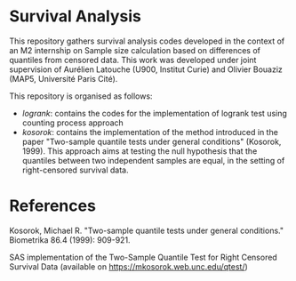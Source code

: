 # Survival Analysis
This repository gathers survival analysis codes developed in the context of an M2 internship on Sample size calculation based on differences of quantiles from censored data. This work was developed under joint supervision of Aurélien Latouche (U900, Institut Curie) and Olivier Bouaziz (MAP5, Université Paris Cité).

This repository is organised as follows:
- _logrank_: contains the codes for the implementation of logrank test using counting process approach
- _kosorok_: contains the implementation of the method introduced in the paper "Two-sample quantile tests under general conditions" (Kosorok, 1999). This approach aims at testing the null hypothesis that the quantiles between two independent samples are equal, in the setting of right-censored survival data.

# References
Kosorok, Michael R. "Two-sample quantile tests under general conditions." Biometrika 86.4 (1999): 909-921.

SAS implementation of the Two-Sample Quantile Test for Right Censored Survival Data (available on https://mkosorok.web.unc.edu/qtest/)
